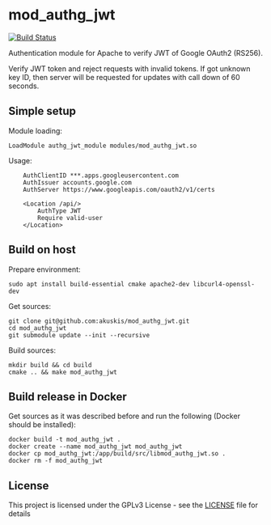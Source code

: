 # mod_authg_jwt
[![Build Status](https://travis-ci.org/akuskis/mod_authg_jwt.svg?branch=master)](https://travis-ci.org/akuskis/mod_authg_jwt)

Authentication module for Apache to verify JWT of Google OAuth2 (RS256).

Verify JWT token and reject requests with invalid tokens.
If got unknown key ID, then server will be requested for updates with call down of 60 seconds.

## Simple setup

Module loading:

```
LoadModule authg_jwt_module modules/mod_authg_jwt.so
```

Usage:
```
    AuthClientID ***.apps.googleusercontent.com
    AuthIssuer accounts.google.com
    AuthServer https://www.googleapis.com/oauth2/v1/certs

    <Location /api/>
        AuthType JWT
        Require valid-user
    </Location>
```

## Build on host

Prepare environment:
```shell script
sudo apt install build-essential cmake apache2-dev libcurl4-openssl-dev
```

Get sources:
```shell script
git clone git@github.com:akuskis/mod_authg_jwt.git
cd mod_authg_jwt
git submodule update --init --recursive
```

Build sources:
```shell script
mkdir build && cd build
cmake .. && make mod_authg_jwt
```

## Build release in Docker

Get sources as it was described before and run the following (Docker should be installed):
```shell script
docker build -t mod_authg_jwt .
docker create --name mod_authg_jwt mod_authg_jwt
docker cp mod_authg_jwt:/app/build/src/libmod_authg_jwt.so .
docker rm -f mod_authg_jwt
```

## License

This project is licensed under the GPLv3 License - see the [LICENSE](LICENSE) file for details
